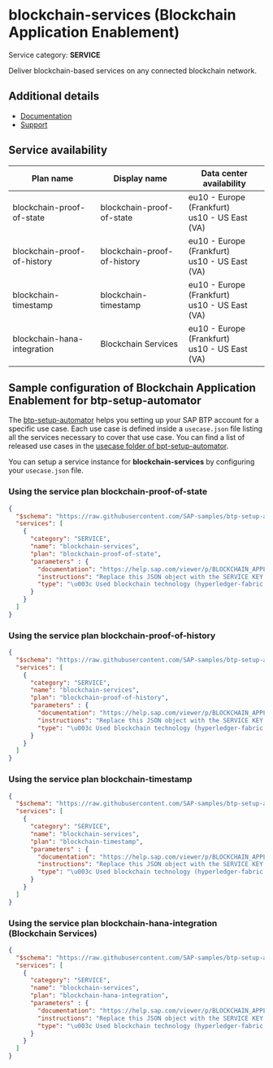 # blockchain-services (Blockchain Application Enablement)

Service category: **SERVICE**

Deliver blockchain-based services on any connected blockchain network.

## Additional details

- [Documentation](https://help.sap.com/viewer/p/BLOCKCHAIN_APPLICATION_ENABLEMENT/)
- [Support](https://help.sap.com/viewer/65de2977205c403bbc107264b8eccf4b/Cloud/en-US/5dd739823b824b539eee47b7860a00be.html)

## Service availability

| Plan name | Display name | Data center availability  |
|------|----------------|---------------------------|
|  blockchain-proof-of-state  |  blockchain-proof-of-state  | eu10 - Europe (Frankfurt)<br> us10 - US East (VA)  |
|  blockchain-proof-of-history  |  blockchain-proof-of-history  | eu10 - Europe (Frankfurt)<br> us10 - US East (VA)  |
|  blockchain-timestamp  |  blockchain-timestamp  | eu10 - Europe (Frankfurt)<br> us10 - US East (VA)  |
|  blockchain-hana-integration  |  Blockchain Services  | eu10 - Europe (Frankfurt)<br> us10 - US East (VA)  |

## Sample configuration of **Blockchain Application Enablement** for btp-setup-automator

The [btp-setup-automator](https://github.com/SAP-samples/btp-setup-automator) helps you setting up your SAP BTP account for a specific use case. Each use case is defined inside a `usecase.json` file listing all the services necessary to cover that use case. You can find a list of released use cases in the [usecase folder of bpt-setup-automator](https://github.com/SAP-samples/btp-setup-automator/tree/main/usecases).

You can setup a service instance for **blockchain-services** by configuring your `usecase.json` file.

### Using the service plan **blockchain-proof-of-state**

```json
{
  "$schema": "https://raw.githubusercontent.com/SAP-samples/btp-setup-automator/main/libs/btpsa-usecase.json",
  "services": [
    {
      "category": "SERVICE",
      "name": "blockchain-services",
      "plan": "blockchain-proof-of-state", 
      "parameters" : { 
        "documentation": "https://help.sap.com/viewer/p/BLOCKCHAIN_APPLICATION_ENABLEMENT",
        "instructions": "Replace this JSON object with the SERVICE KEY for the blockchain technology to which this service must bind.",
        "type": "\u003c Used blockchain technology (hyperledger-fabric|multichain|quorum) \u003e"
      }
    }
  ]
}
```

### Using the service plan **blockchain-proof-of-history**

```json
{
  "$schema": "https://raw.githubusercontent.com/SAP-samples/btp-setup-automator/main/libs/btpsa-usecase.json",
  "services": [
    {
      "category": "SERVICE",
      "name": "blockchain-services",
      "plan": "blockchain-proof-of-history", 
      "parameters" : { 
        "documentation": "https://help.sap.com/viewer/p/BLOCKCHAIN_APPLICATION_ENABLEMENT",
        "instructions": "Replace this JSON object with the SERVICE KEY for the blockchain technology to which this service must bind.",
        "type": "\u003c Used blockchain technology (hyperledger-fabric|multichain|quorum) \u003e"
      }
    }
  ]
}
```

### Using the service plan **blockchain-timestamp**

```json
{
  "$schema": "https://raw.githubusercontent.com/SAP-samples/btp-setup-automator/main/libs/btpsa-usecase.json",
  "services": [
    {
      "category": "SERVICE",
      "name": "blockchain-services",
      "plan": "blockchain-timestamp", 
      "parameters" : { 
        "documentation": "https://help.sap.com/viewer/p/BLOCKCHAIN_APPLICATION_ENABLEMENT",
        "instructions": "Replace this JSON object with the SERVICE KEY for the blockchain technology to which this service must bind.",
        "type": "\u003c Used blockchain technology (hyperledger-fabric|multichain|quorum) \u003e"
      }
    }
  ]
}
```

### Using the service plan **blockchain-hana-integration** (Blockchain Services)

```json
{
  "$schema": "https://raw.githubusercontent.com/SAP-samples/btp-setup-automator/main/libs/btpsa-usecase.json",
  "services": [
    {
      "category": "SERVICE",
      "name": "blockchain-services",
      "plan": "blockchain-hana-integration", 
      "parameters" : { 
        "documentation": "https://help.sap.com/viewer/p/BLOCKCHAIN_APPLICATION_ENABLEMENT",
        "instructions": "Replace this JSON object with the SERVICE KEY for the blockchain technology to which this service must bind.",
        "type": "\u003c Used blockchain technology (hyperledger-fabric|multichain|quorum) \u003e"
      }
    }
  ]
}
```
